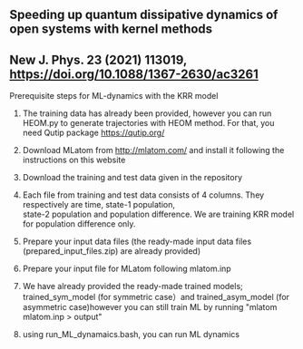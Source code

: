 ## Speeding up quantum dissipative dynamics of open systems with kernel methods
## New J. Phys. 23 (2021) 113019, https://doi.org/10.1088/1367-2630/ac3261

Prerequisite steps for ML-dynamics with the KRR model

1) The training data has already been provided, however you can run HEOM.py to generate trajectories with HEOM method. 
   For that, you need Qutip package https://qutip.org/
 
2) Download MLatom from http://mlatom.com/ and install it following the instructions on this website

3) Download the training and test data given in the repository

4) Each file from training and test data consists of 4 columns. They respectively are time, state-1 population,  
     state-2 population and population difference. We are training KRR model for population difference only.  

4) Prepare your input data files (the ready-made input data files (prepared_input_files.zip) are already provided)

5) Prepare your input file for MLatom following mlatom.inp

6) We have already provided the ready-made trained models; trained_sym_model (for symmetric case）and 
     trained_asym_model (for asymmetric case)however you can still train ML by running "mlatom mlatom.inp > output"

7) using run_ML_dynamaics.bash, you can run ML dynamics
